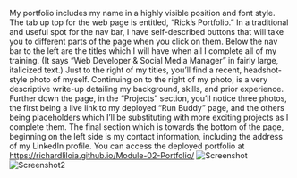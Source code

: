 My portfolio includes my name in a highly visible position and font style.  The tab up top for the web page is entitled, “Rick’s Portfolio.”  In a traditional and useful spot for the nav bar, I have self-described buttons that will take you to different parts of the page when you click on them.  Below the nav bar to the left are the titles which I will have when all I complete all of my training.  (It says “Web Developer & Social Media Manager” in fairly large, italicized text.) Just to the right of my titles, you’ll find a recent, headshot-style photo of myself.  Continuing on to the right of my photo, is a very descriptive write-up detailing my background, skills, and prior experience.  Further down the page, in the “Projects” section, you’ll notice three photos, the first being a live link to my deployed “Run Buddy” page, and the others being placeholders which I’ll be substituting with more exciting projects as I complete them.  The final section which is towards the bottom of the page, beginning on the left side is my contact information, including the address of my LinkedIn profile. You can access the deployed portfolio at https://richardliloia.github.io/Module-02-Portfolio/
![Screenshot](https://user-images.githubusercontent.com/88465740/132752251-64a4deda-c17b-4bc1-b7a6-ae1b56c64fcf.png)
![Screenshot2](https://user-images.githubusercontent.com/88465740/132752288-0982bc7b-a64b-4a11-a761-d71433598ae8.png)

